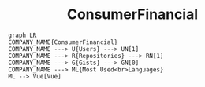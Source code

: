 <h1 align="center">ConsumerFinancial</h1>

```mermaid
graph LR
COMPANY_NAME{ConsumerFinancial}
COMPANY_NAME ---> U{Users} ---> UN[1]
COMPANY_NAME ---> R{Repositories} ---> RN[1]
COMPANY_NAME ---> G{Gists} ---> GN[0]
COMPANY_NAME ---> ML{Most Used<br>Languages}
ML --> Vue[Vue]
```
